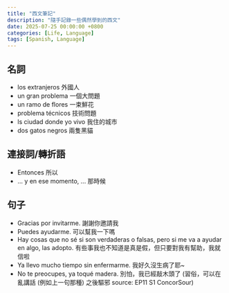```yaml
---
title: "西文筆記"
description: "隨手記錄一些偶然學到的西文"
date: 2025-07-25 00:00:00 +0800
categories: [Life, Language]
tags: [Spanish, Language]
---
```


## 名詞

- los extranjeros 外國人
- un gran problema 一個大問題
- un ramo de flores 一束鮮花
- problema técnicos 技術問題
- ls ciudad donde yo vivo 我住的城市
- dos gatos negros 兩隻黑貓

## 連接詞/轉折語

- Entonces 所以
- ... y en ese momento, ... 那時候

## 句子

- Gracias por invitarme. 謝謝你邀請我
- Puedes ayudarme. 可以幫我一下嗎
- Hay cosas que no sé si son verdaderas o falsas, pero si me va a ayudar en algo, las adopto. 有些事我也不知道是真是假，但只要對我有幫助，我就信啦
- Ya llevo mucho tiempo sin enfermarme. 我好久沒生病了耶~
- No te preocupes, ya toqué madera. 別怕，我已經敲木頭了 (習俗，可以在亂講話 (例如上一句那種) 之後驅邪 source: EP11 S1 ConcorSour)


